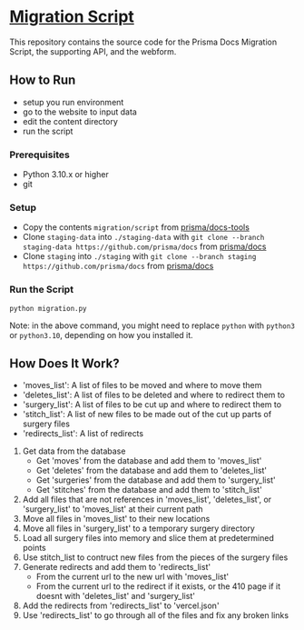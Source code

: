 # [Migration Script](https://www.notion.so/prismaio/IA-migration-script-4e7caef78f8a45dd8f3b0a38a86484af)

This repository contains the source code for the Prisma Docs Migration Script, the supporting API, and the webform.

## How to Run

- setup you run environment
- go to the website to input data
- edit the content directory
- run the script

### Prerequisites

- Python 3.10.x or higher
- git

### Setup

- Copy the contents `migration/script` from [prisma/docs-tools](https://github.com/prisma/docs-tools)
- Clone `staging-data` into `./staging-data` with `git clone --branch staging-data https://github.com/prisma/docs` from [prisma/docs](https://github.com/prisma/docs)
- Clone `staging` into `./staging` with `git clone --branch staging https://github.com/prisma/docs` from [prisma/docs](https://github.com/prisma/docs)

### Run the Script

`python migration.py`

Note: in the above command, you might need to replace `python` with `python3` or `python3.10`, depending on how you installed it.

## How Does It Work?

- 'moves_list': A list of files to be moved and where to move them
- 'deletes_list': A list of files to be deleted and where to redirect them to
- 'surgery_list': A list of files to be cut up and where to redirect them to
- 'stitch_list': A list of new files to be made out of the cut up parts of surgery files
- 'redirects_list': A list of redirects

1. Get data from the database
    * Get 'moves' from the database and add them to 'moves_list'
    * Get 'deletes' from the database and add them to 'deletes_list'
    * Get 'surgeries' from the database and add them to 'surgery_list'
    * Get 'stitches' from the database and add them to 'stitch_list'
2. Add all files that are not references in 'moves_list', 'deletes_list', or 'surgery_list' to 'moves_list' at their current path
3. Move all files in 'moves_list' to their new locations
4. Move all files in 'surgery_list' to a temporary surgery directory
5. Load all surgery files into memory and slice them at predetermined points
6. Use stitch_list to contruct new files from the pieces of the surgery files
7. Generate redirects and add them to 'redirects_list'
    * From the current url to the new url with 'moves_list'
    * From the current url to the redirect if it exists, or the 410 page if it doesnt with 'deletes_list' and 'surgery_list'
8. Add the redirects from 'redirects_list' to 'vercel.json'
9. Use 'redirects_list' to go through all of the files and fix any broken links
